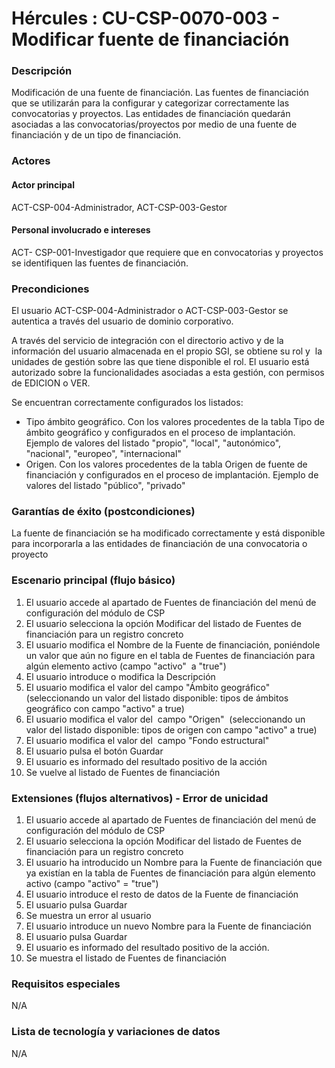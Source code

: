 # Hércules : CU\-CSP\-0070\-003 \- Modificar fuente de financiación



### Descripción

Modificación de una fuente de financiación. Las fuentes de financiación que se utilizarán para la configurar y categorizar correctamente las convocatorias y proyectos. Las entidades de financiación quedarán asociadas a las convocatorias/proyectos por medio de una fuente de financiación y de un tipo de financiación.

### Actores

#### Actor principal

ACT\-CSP\-004\-Administrador, ACT\-CSP\-003\-Gestor

#### Personal involucrado e intereses

ACT\- CSP\-001\-Investigador que requiere que en convocatorias y proyectos se identifiquen las fuentes de financiación.

  


### Precondiciones

El usuario ACT\-CSP\-004\-Administrador o ACT\-CSP\-003\-Gestor se autentica a través del usuario de dominio corporativo.

A través del servicio de integración con el directorio activo y de la información del usuario almacenada en el propio SGI, se obtiene su rol y  la unidades de gestión sobre las que tiene disponible el rol. El usuario está autorizado sobre la funcionalidades asociadas a esta gestión, con permisos de EDICION o VER.

Se encuentran correctamente configurados los listados:

* Tipo ámbito geográfico. Con los valores procedentes de la tabla Tipo de ámbito geográfico y configurados en el proceso de implantación. Ejemplo de valores del listado "propio", "local", "autonómico", "nacional", "europeo", "internacional"
* Origen. Con los valores procedentes de la tabla Origen de fuente de financiación y configurados en el proceso de implantación. Ejemplo de valores del listado "público", "privado"

### Garantías de éxito (postcondiciones)

La fuente de financiación se ha modificado correctamente y está disponible para incorporarla a las entidades de financiación de una convocatoria o proyecto

### Escenario principal (flujo básico)

1. El usuario accede al apartado de Fuentes de financiación del menú de configuración del módulo de CSP
2. El usuario selecciona la opción Modificar del listado de Fuentes de financiación para un registro concreto
3. El usuario modifica el Nombre de la Fuente de financiación, poniéndole un valor que aún no figure en el tabla de Fuentes de financiación para algún elemento activo (campo "activo"  a "true")
4. El usuario introduce o modifica la Descripción
5. El usuario modifica el valor del campo "Ámbito geográfico" (seleccionando un valor del listado disponible: tipos de ámbitos geográfico con campo "activo" a true)
6. El usuario modifica el valor del  campo "Origen"  (seleccionando un valor del listado disponible: tipos de origen con campo "activo" a true)
7. El usuario modifica el valor del  campo "Fondo estructural"
8. El usuario pulsa el botón Guardar
9. El usuario es informado del resultado positivo de la acción
10. Se vuelve al listado de Fuentes de financiación

### Extensiones (flujos alternativos) \- Error de unicidad

1. El usuario accede al apartado de Fuentes de financiación del menú de configuración del módulo de CSP
2. El usuario selecciona la opción Modificar del listado de Fuentes de financiación para un registro concreto
3. El usuario ha introducido un Nombre para la Fuente de financiación que ya existían en la tabla de Fuentes de financiación para algún elemento activo (campo "activo" \= "true")
4. El usuario introduce el resto de datos de la Fuente de financiación
5. El usuario pulsa Guardar
6. Se muestra un error al usuario
7. El usuario introduce un nuevo Nombre para la Fuente de financiación
8. El usuario pulsa Guardar
9. El usuario es informado del resultado positivo de la acción.
10. Se muestra el listado de Fuentes de financiación

### Requisitos especiales

N/A

### Lista de tecnología y variaciones de datos

N/A

  
  
  





